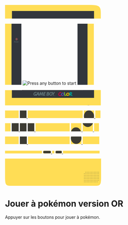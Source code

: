 
<img src="top_953x135.png" width="317" height="45" />
<p float="left">
<img src="topleft_173x547.png" width="54" height="202" />
  <img src="http://distil-pkmon.francecentral.azurecontainer.io/" width="202" height="202" alt="Press any button to start" />
<img src="topright_173x545.png" width="54" height="202" />
</p>
<img src="middle_952x154.png" width="317" height="51" />
<p float="left">
  <img src="line1_1_150x47.png" width="45" height="25" />
  <a href="http://distil-pkmon.francecentral.azurecontainer.io/press?key=UP">
    <img src="line_1_2_81x74.png" width="22" height="25"/>
  </a>
  <img src="line_1_3_542x74.png" width="182" height="25"/>
  <a href="http://distil-pkmon.francecentral.azurecontainer.io/press?key=A">
    <img src="line_1_4_115x74.png" width="34" height="25"/>
  </a>
  <img src="line_1_5_65x74.png" width="17" height="25"/>
</p>
<p float="left">
  <img src="line_2_1_75x82.png" width="18" height="27" />
  <a href="http://distil-pkmon.francecentral.azurecontainer.io/press?key=LEFT">
  <img src="line_2_2_75x82.png" width="23" height="27" />
  </a>
  <img src="line_2_3_81x82.png" width="22" height="27" />
  <a href="http://distil-pkmon.francecentral.azurecontainer.io/press?key=RIGHT">
    <img src="line_2_4_75x82.png" width="22" height="27" />
  </a>
  <img src="line_2_5_355x82.png" width="113" height="27" />
  <a href="http://distil-pkmon.francecentral.azurecontainer.io/press?key=B">
    <img src="line_2_6B_117x82.png" width="35" height="27" />
  </a>
  <a href="http://distil-pkmon.francecentral.azurecontainer.io/press?key=A">
    <img src="line_2_7A_107x82.png" width="34" height="27" />
  </a>
    <img src="line_2_8_69x82.png" width="16" height="27" />
</p>
<p float="left">
    <img src="line_3_1_150x74.png" width="45" height="25" />
    <a href="http://distil-pkmon.francecentral.azurecontainer.io/press?key=DOWN">
      <img src="line_3_2DOWN_81x74.png" width="23" height="25" />
    </a>
    <img src="line_3_3_429x74.png" width="138" height="25" />
    <a href="http://distil-pkmon.francecentral.azurecontainer.io/press?key=B">
      <img src="line_3_4B_113x74.png" width="35" height="25" />
    </a>
      <img src="line_3_5_180x74.png" width="55" height="25" />
</p>
<p float="left">
  <img src="line_5_1_381x29.png" width="122" height="9" />
    <a href="http://distil-pkmon.francecentral.azurecontainer.io/press?key=SELECT">
      <img src="line_5_2START_79x29.png" width="26" height="9" />
    </a>
  <img src="line_5_3_37x29.png" width="7" height="9" />
    <a href="http://distil-pkmon.francecentral.azurecontainer.io/press?key=START">
      <img src="line_5_4SELECT_79x29.png" width="21" height="9" />
    </a>
  <img src="line_5_5_377x29.png" width="121" height="9" />
</p>
<img src="bottom_953x269.png" width="318" height="90" />


# Jouer à pokémon version OR
Appuyer sur les boutons pour jouer à pokémon.




